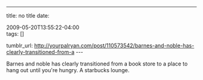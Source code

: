 ---
title: no title
date:

 2009-05-20T13:55:22-04:00  
tags:  []

tumblr_url:
http://yourpalryan.com/post/110573542/barnes-and-noble-has-clearly-transitioned-from-a
\-\--

Barnes and noble has clearly transitioned from a book store to a place
to hang out until you're hungry. A starbucks lounge.
